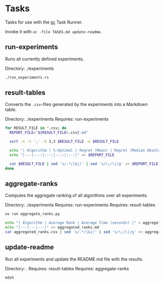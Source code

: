 # Tasks

Tasks for use with the [xc](https://xcfile.dev/) Task Runner.

Invoke it with `xc -file TASKS.md update-readme`.

## run-experiments

Runs all currently defined experiments.

Directory: ./experiments

```sh
./run_experiments.rs
```

## result-tables

Converts the `.csv`-files generated by the experiments into a Markdown table.

Directory: ./experiments
Requires: run-experiments

```bash
for RESULT_FILE in *.csv; do
  REPORT_FILE="${RESULT_FILE%.csv}.md"

  sort -n -t ';' -k 3,3 $RESULT_FILE -o $RESULT_FILE

  echo "| Algorithm | %-Optimal | Regret (Mean) | Regret (Median Absolute Deviation) | Time |" > $REPORT_FILE
  echo "|---|---:|---:|---:|:--:|" >> $REPORT_FILE

  cat $RESULT_FILE | sed 's/.*/|&|/' | sed 's/\;/\|/g' >> $REPORT_FILE
done
```

## aggregate-ranks

Computes the aggregate ranking of all algorithms over all experiments.

Directory: ./experiments
Requires: run-experiments
Requires: result-tables

```bash
uv run aggregate_ranks.py

echo "| Algorithm | Average Rank | Average Time (seconds) |" > aggregated_ranks.md
echo "|---|---|---|" >> aggregated_ranks.md
cat aggregated_ranks.csv | sed 's/.*/|&|/' | sed 's/\;/\|/g' >> aggregated_ranks.md
```

## update-readme

Run all experiments and update the README.md file with the results.

Directory: .
Requires: result-tables
Requires: aggregate-ranks

```sh
mdsh
```
